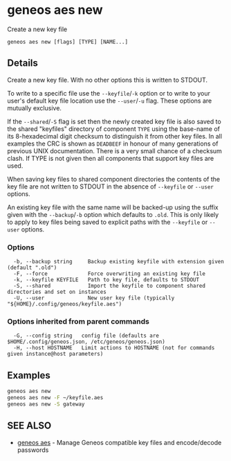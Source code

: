 # geneos aes new

Create a new key file

```text
geneos aes new [flags] [TYPE] [NAME...]
```

## Details

Create a new key file. With no other options this is written to
STDOUT.

To write to a specific file use the `--keyfile`/`-k` option
or to write to your user's default key file location use the
`--user`/`-u` flag. These options are mutually exclusive.

If the `--shared`/`-S` flag is set then the newly created key file is
also saved to the shared "keyfiles" directory of component `TYPE` using
the base-name of its 8-hexadecimal digit checksum to distinguish it
from other key files. In all examples the CRC is shown as `DEADBEEF`
in honour of many generations of previous UNIX documentation. There
is a very small chance of a checksum clash. If TYPE is not given then
all components that support key files are used.

When saving key files to shared component directories the contents of
the key file are not written to STDOUT in the absence of `--keyfile`
or `--user` options.

An existing key file with the same name will be backed-up using the
suffix given with the `--backup`/`-b` option which defaults to
`.old`. This is only likely to apply to key files being saved to
explicit paths with the `--keyfile` or `--user` options.

### Options

```text
  -b, --backup string     Backup existing keyfile with extension given (default ".old")
  -F, --force             Force overwriting an existing key file
  -k, --keyfile KEYFILE   Path to key file, defaults to STDOUT
  -S, --shared            Import the keyfile to component shared directories and set on instances
  -U, --user              New user key file (typically "${HOME}/.config/geneos/keyfile.aes")
```

### Options inherited from parent commands

```text
  -G, --config string   config file (defaults are $HOME/.config/geneos.json, /etc/geneos/geneos.json)
  -H, --host HOSTNAME   Limit actions to HOSTNAME (not for commands given instance@host parameters)
```

## Examples

```bash
geneos aes new
geneos aes new -F ~/keyfile.aes
geneos aes new -S gateway
```

## SEE ALSO

* [geneos aes](geneos_aes.md)	 - Manage Geneos compatible key files and encode/decode passwords
